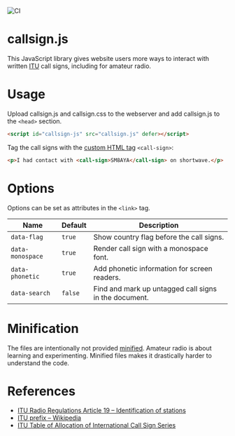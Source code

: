 ![CI](https://github.com/phieri/callsign.js/workflows/CI/badge.svg)

# callsign.js
This JavaScript library gives website users more ways to interact with written [ITU](https://www.itu.int/en/) call signs, including for amateur radio.

# Usage
Upload callsign.js and callsign.css to the webserver and add callsign.js to the `<head>` section.
```html
<script id="callsign-js" src="callsign.js" defer></script>
```

Tag the call signs with the [custom HTML tag](https://developer.mozilla.org/en-US/docs/Web/Web_Components/Using_custom_elements) `<call-sign>`:
```html
<p>I had contact with <call-sign>SM8AYA</call-sign> on shortwave.</p>
```

# Options
Options can be set as attributes in the `<link>` tag.

| Name             | Default | Description |
| ---------------- | ------- | ----------- |
| `data-flag`      | `true`  | Show country flag before the call signs. |
| `data-monospace` | `true`  | Render call sign with a monospace font. |
| `data-phonetic`  | `true`  | Add phonetic information for screen readers. |
| `data-search`    | `false` | Find and mark up untagged call signs in the document. |

# Minification
The files are intentionally not provided [minified](https://en.wikipedia.org/wiki/Minification_(programming)).
Amateur radio is about learning and experimenting.
Minified files makes it drastically harder to understand the code.

# References
* [ITU Radio Regulations Article 19 – Identification of stations](http://life.itu.int/radioclub/rr/art19.pdf)
* [ITU prefix – Wikipedia](https://en.wikipedia.org/wiki/ITU_prefix)
* [ITU Table of Allocation of International Call Sign Series](https://www.arrl.org/international-call-sign-series)
